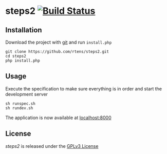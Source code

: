# steps2 [![Build Status](https://travis-ci.org/rtens/steps2.png?branch=master)](https://travis-ci.org/rtens/steps2)


## Installation
    
Download the project with [git] and run `install.php`

    git clone https://github.com/rtens/steps2.git
    cd steps2
    php install.php

[git]: https://git-scm.com/

## Usage

Execute the specification to make sure everything is in order and start the development server

    sh runspec.sh
    sh rundev.sh
    
The application is now available at [localhost:8000](http://localhost:8000)

## License

*steps2* is released under the [GPLv3 License](https://www.gnu.org/licenses/gpl-3.0.html)
